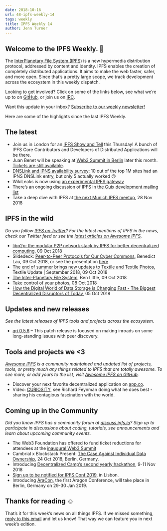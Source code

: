 ```yaml
---
date: 2018-10-16
url: 48-ipfs-weekly-14
tags: weekly
title: IPFS Weekly 14
author: Jenn Turner
---
```


## Welcome to the IPFS Weekly. 👋

The [InterPlanetary File System (IPFS)](https://ipfs.io/) is a new hypermedia distribution protocol, addressed by content and identity. IPFS enables the creation of completely distributed applications. It aims to make the web faster, safer, and more open. Since that’s a pretty large scope, we track development across the ecosystem in this weekly dispatch.

Looking to get involved? Click on some of the links below, see what we’re up to on [GitHub](https://github.com/ipfs), or join us on [IRC](https://riot.im/app/#/room/#ipfs:matrix.org).

Want this update in your inbox? [Subscribe to our weekly newsletter!](https://tinyletter.com/ipfsnewsletter)

Here are some of the highlights since the last IPFS Weekly.

## The latest

+ Join us in London for an [IPFS Show and Tell](https://www.meetup.com/london-ipfs/events/255386386/) this Thursday! A bunch of IPFS Core Contributors and Developers of Distributed Applications will be there.
+ Juan Benet will be speaking at [Web3 Summit in Berlin](https://web3summit.com/speakers/) later this month. [Tickets are still available](https://web3summit.com/tickets/).
+ [DNSLink and IPNS availability survey](https://www.ctrl.blog/entry/dnslink-ipns-top1m-websites): 10 out of the top 1M sites had an IPNS DNSLink entry, but only 5 actually worked 🙃
+ WikiLeaks is now using [an experimental IPFS gateway](https://ipfs.wikileaks.org/)
+ There’s an ongoing discussion of IPFS in [the Guix development mailing list](https://lists.gnu.org/archive/html/guix-devel/2018-10/msg00220.html)
+ Take a deep dive with IPFS at [the next Munich IPFS meetup](https://www.meetup.com/de-DE/Munich-IPFS-User-Group/events/255295895/), 28 Nov 2018

## IPFS in the wild
*Do you follow [IPFS on Twitter](https://twitter.com/IPFSbot)? For the latest mentions of IPFS in the news, check our Twitter feed or see the [latest articles on Awesome IPFS](https://awesome.ipfs.io/categories/articles/).* 

+ [libp2p: the modular P2P network stack by IPFS for better decentralized computing](https://hub.packtpub.com/libp2p-the-modular-p2p-network-stack-by-ipfs-for-better-decentralized-computing/), 09 Oct 2018
+ Slidedeck: [Peer-to-Peer Protocols for Our Cyber Commons](https://live.deprecated.systems/presentation.html#1), Benedict Lau, 09 Oct 2018, or see the presentation [here](https://www.youtube.com/watch?v=Ivd5LwlR1is)
+ [The end of summer brings new updates to Textile and Textile Photos](https://medium.com/textileio/textile-update-september-2018-d0d00cca917), Textile Update | September 2018, 09 Oct 2018
+ [The Inter-Planetary File System](https://medium.com/@ben.little6/the-inter-planetary-file-system-fee2d3d0e8d6), Ben Little, 09 Oct 2018
+ [Take control of your photos](https://technology.mb.com.ph/2018/10/08/take-control-of-your-photos/), 08 Oct 2018
+ [How the Digital World of Data Storage is Changing Fast - The Biggest Decentralized Disruptors of Today](https://medium.com/aconomylabs/how-the-digital-world-of-data-storage-is-changing-fast-the-biggest-decentralized-disruptors-of-bf833440ea99), 05 Oct 2018

## Updates and new releases
*See the latest releases of IPFS tools and projects across the ecosystem.*

+ [qri 0.5.6](https://github.com/qri-io/qri/releases/tag/v0.5.6) – This patch release is focused on making inroads on some long-standing issues with peer discovery.

## Tools and projects we <3
*[Awesome IPFS](https://awesome.ipfs.io/) is a community maintained and updated list of projects, tools, or pretty much any things related to IPFS that are totally awesome. To see more, or add yours to the list, visit [Awesome IPFS on GitHub](https://github.com/ipfs/awesome-ipfs).* 

+ Discover your next favorite decentralized application on [app.co](https://app.co/).
+ Video: [CURIOSITY](https://www.youtube.com/watch?v=UjEngEpiJKo), see Richard Feynman doing what he does best - sharing his contagious fascination with the world.

## Coming up in the Community
*Did you know IPFS has a community forum at [discuss.ipfs.io](https://discuss.ipfs.io/)? Sign up to participate in discussions about coding, tutorials, see announcements and learn about upcoming community events.*

+ The Web3 Foundation has offered to fund ticket reductions for attendees at the [inaugural Web3 Summit](https://medium.com/web3foundation/endowing-an-open-inclusive-community-at-web3-summit-3013456f4f84)
+ Cambrial x Blockstack Present: [The Case Against Individual Data Ownership](https://www.eventbrite.com/e/cambrial-x-blockstack-present-the-case-against-individual-data-ownership-tickets-51151166516), 24 Oct 2018, Berlin, Germany.
+ Introducing [Decentralized Camp’s second yearly hackathon](https://medium.com/buildyourthing/introducing-decentralized-camps-second-yearly-hackathon-9de20516a321), 9-11 Nov 2018 
+ [Sign up to be notified for IPFS Conf 2019](https://docs.google.com/forms/d/e/1FAIpQLSfJVVPwvp6RY3MUg1zAVl1g_5y2nGb7WJIMI1Hs6glzm7FLHQ/viewform), in Lisbon.
+ Introducing [AraCon](https://blog.aragon.org/announcing-aracon-the-aragon-conference/), the first Aragon Conference, will take place in Berlin, Germany on 29-30 Jan 2019.

## Thanks for reading ☺️

That’s it for this week’s news on all things IPFS. If we missed something, [reply to this email](mailto:newsletter@ipfs.io) and let us know! That way we can feature you in next week’s edition. 
